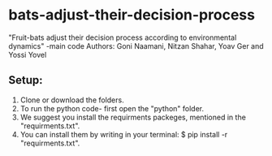 # bats-adjust-their-decision-process
"Fruit-bats adjust their decision process according to environmental dynamics" -main code
Authors:  Goni Naamani, Nitzan Shahar, Yoav Ger and Yossi Yovel

## Setup:
1. Clone or download the folders.
2. To run the python code- first open the "python" folder.
3. We suggest you install the requirments packeges, mentioned in the "requirments.txt".
4. You can install them by writing in your terminal: $ pip install -r "requirments.txt".
